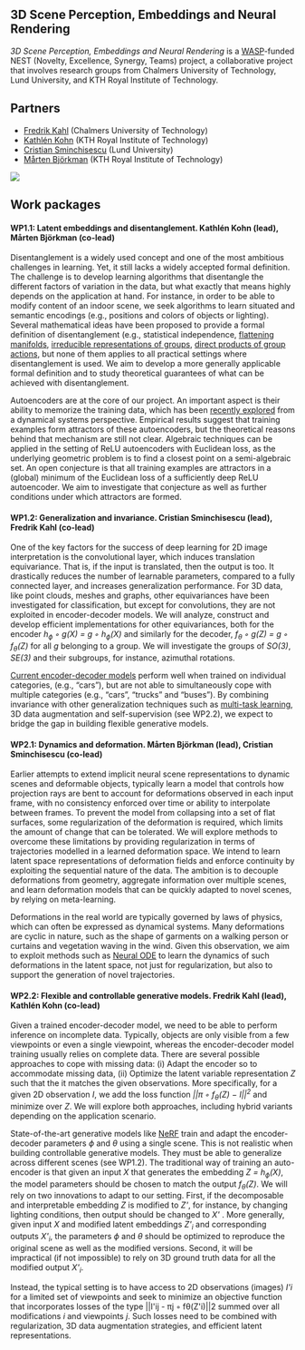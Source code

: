 ## 3D Scene Perception, Embeddings and Neural Rendering
*3D Scene Perception, Embeddings and Neural Rendering* is a [WASP](https://wasp-sweden.org/)-funded NEST (Novelty, Excellence, Synergy, Teams) project, a collaborative project that involves research groups from Chalmers University of Technology, Lund University, and KTH Royal Institute of Technology.

## Partners
- [Fredrik Kahl](https://www.chalmers.se/en/staff/Pages/fredrik-kahl.aspx) (Chalmers University of Technology) 
- [Kathlén Kohn](https://kathlenkohn.github.io/) (KTH Royal Institute of Technology)
- [Cristian Sminchisescu](https://www.maths.lth.se/sminchisescu/) (Lund University)
- [Mårten Björkman](https://www.kth.se/profile/celle?l=en) (KTH Royal Institute of Technology)

![](https://kathlenkohn.github.io/images/nest.png)

## Work packages
 
#### WP1.1: Latent embeddings and disentanglement. Kathlén Kohn (lead), Mårten Björkman (co-lead)

Disentanglement is a widely used concept and one of the most ambitious challenges in learning. Yet, it still lacks a widely accepted formal definition. The challenge is to develop learning algorithms that disentangle the different factors of variation in the data, but what exactly that means highly depends on the application at hand. For instance, in order to be able to modify content of an indoor scene, we seek algorithms to learn situated and semantic encodings (e.g., positions and colors of objects or lighting). Several mathematical ideas have been proposed to provide a formal definition of disentanglement (e.g., statistical independence, [flattening manifolds](https://www.ncbi.nlm.nih.gov/pmc/articles/PMC3306444/#:~:text=Mounting%20evidence%20suggests%20that%20%E2%80%9Ccore,in%20the%20inferior%20temporal%20cortex.), [irreducible representations of groups](https://arxiv.org/abs/1402.4437), [direct products of group actions](https://arxiv.org/abs/1812.02230), but none of them applies to all practical settings where disentanglement is used. We aim to develop a more generally applicable formal definition and to study theoretical guarantees of what can be achieved with disentanglement.

Autoencoders are at the core of our project. An important aspect is their ability to memorize the training data, which has been [recently explored](https://arxiv.org/abs/1909.12362) from a dynamical systems perspective. Empirical results suggest that training examples form attractors of these autoencoders, but the theoretical reasons behind that mechanism are still not clear. Algebraic techniques can be applied in the setting of ReLU autoencoders with Euclidean loss, as the underlying geometric problem is to find a closest point on a semi-algebraic set. An open conjecture is that all training examples are attractors in a (global) minimum of the Euclidean loss of a sufficiently deep ReLU autoencoder. We aim to investigate that conjecture as well as further conditions under which attractors are formed.

#### WP1.2: Generalization and invariance. Cristian Sminchisescu (lead), Fredrik Kahl (co-lead)

One of the key factors for the success of deep learning for 2D image interpretation is the convolutional layer, which induces translation equivariance. That is, if the input is translated, then the output is too. It drastically reduces the number of learnable parameters, compared to a fully connected layer, and increases generalization performance. For 3D data, like point clouds, meshes and graphs, other equivariances have been investigated for classification, but except for convolutions, they are not exploited in encoder-decoder models. We will analyze, construct and develop efficient implementations for other equivariances, both for
the encoder *h<sub>ϕ</sub> ◦ g(X) = g ◦ h<sub>ϕ</sub>(X)* and similarly for the decoder, *f<sub>θ</sub> ◦ g(Z) = g ◦ f<sub>θ</sub>(Z)* for all *g* belonging to a group. We will investigate the groups of *SO(3)*, *SE(3)* and their subgroups, for instance, azimuthal rotations. <!-- Another benefit is that the pose of the 3D representation is naturally separated (disentangled), and hence, directly controllable via the embedding *Z*. In a similar strand, as the embeddings encode the different scene objects, and there is no natural order among them, the 3D representation should be permutation equivariant.-->

[Current encoder-decoder models](https://arxiv.org/abs/1911.06971) perform well when trained on individual categories, (e.g., “cars”), but are not able to simultaneously cope with multiple categories (e.g., “cars”, “trucks” and “buses”). By combining invariance with other generalization techniques such as [multi-task learning](https://arxiv.org/abs/2010.08244v1), 3D data augmentation and self-supervision (see WP2.2), we expect to bridge the gap in building flexible generative models.

#### WP2.1: Dynamics and deformation. Mårten Björkman (lead), Cristian Sminchisescu (co-lead)

Earlier attempts to extend implicit neural scene representations to dynamic scenes and deformable objects, typically learn a model that controls how projection rays are bent to account for deformations observed in each input frame, with no consistency enforced over time or ability to interpolate between frames. To prevent the model from collapsing into a set of flat surfaces, some regularization of the deformation is required, which limits the amount of change that can be tolerated. We will explore methods to overcome these limitations by providing regularization in terms of trajectories modelled in a learned deformation space. We intend to learn latent space representations of deformation fields and enforce continuity by exploiting the sequential nature of the data. The ambition is to decouple deformations from geometry, aggregate information over multiple scenes, and learn deformation models that can be quickly adapted to novel scenes, by relying on meta-learning.

Deformations in the real world are typically governed by laws of physics, which can often be expressed as dynamical systems. Many deformations are cyclic in nature, such as the shape of garments on a walking person or curtains and vegetation waving in the wind. Given this observation, we aim to exploit methods such as [Neural ODE](https://proceedings.neurips.cc/paper/2018/file/69386f6bb1dfed68692a24c8686939b9-Paper.pdf) to learn the dynamics of such deformations in the latent space, not just for regularization, but also to support the generation of novel trajectories.

#### WP2.2: Flexible and controllable generative models. Fredrik Kahl (lead), Kathlén Kohn (co-lead)

Given a trained encoder-decoder model, we need to be able to perform inference on incomplete data. Typically, objects are only visible from a few viewpoints or even a single viewpoint, whereas the encoder-decoder model training usually relies on complete data. There are several possible approaches to cope with missing data:
(i) Adapt the encoder so to accommodate missing data, (ii) Optimize the latent variable representation *Z* such that the it matches the given observations. More specifically, for a given 2D observation *I*, we add the loss function *||π ◦ f<sub>θ</sub>(Z) − I||<sup>2</sup>* and minimize over *Z*. We will explore both approaches, including hybrid variants depending on the application scenario. 

State-of-the-art generative models like [NeRF](https://arxiv.org/abs/2003.08934) train and adapt the encoder-decoder parameters *ϕ* and *θ* using a single scene. This is not realistic when building controllable generative models. They must be able to generalize across different scenes (see WP1.2). The traditional way of training an auto-encoder is that given an input *X* that generates the embedding *Z = h<sub>ϕ</sub>(X)*, the model parameters should be chosen to match the output *f<sub>θ</sub>(Z)*. We will rely on two innovations to adapt to our setting. First, if the decomposable and interpretable embedding *Z* is modified to *Z'*, for instance, by changing lighting conditions, then output should be changed to *X'* . More generally, given input *X* and modified latent embeddings *Z'<sub>i</sub>* and corresponding outputs *X'<sub>i</sub>*, the parameters *ϕ* and *θ* should be optimized to reproduce the original scene as well as the modified versions. Second, it will be impractical (if not impossible) to rely on 3D ground truth data for all the modified output *X'<sub>i</sub>*. 

Instead, the typical setting is to have access to 2D observations (images) *I'i* for a limited set of viewpoints and seek to minimize an objective function that incorporates losses of the type ||I'ij - πj ◦ fθ(Z'i)||2 summed over all modifications *i* and viewpoints *j*. Such losses need to be combined with regularization, 3D data augmentation strategies, and efficient latent representations. 


